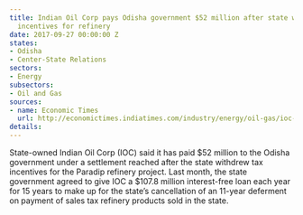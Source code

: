 ```yaml
---
title: Indian Oil Corp pays Odisha government $52 million after state withdraws tax
  incentives for refinery
date: 2017-09-27 00:00:00 Z
states:
- Odisha
- Center-State Relations
sectors:
- Energy
subsectors:
- Oil and Gas
sources:
- name: Economic Times
  url: http://economictimes.indiatimes.com/industry/energy/oil-gas/ioc-pays-rs-2935-crore-to-odisha-government-to-resolve-tax-issue/articleshow/60752362.cms
details: 
---
```


State-owned Indian Oil Corp (IOC) said it has paid $52 million to the Odisha government under a settlement reached after the state withdrew tax incentives for the Paradip refinery project. Last month, the state government agreed to give IOC a $107.8 million interest-free loan each year for 15 years to make up for the state’s cancellation of an 11-year deferment on payment of sales tax refinery products sold in the state. 
